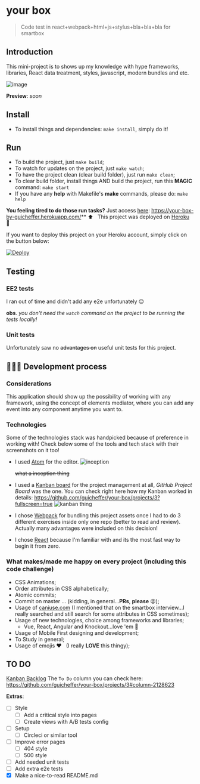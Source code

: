 # your box
> Code test in react+webpack+html+js+stylus+bla+bla+bla for smartbox

## Introduction
This mini-project is to shows up my knowledge with hype frameworks, libraries, React data treatment, styles, javascript, modern bundles and etc.

![image](https://user-images.githubusercontent.com/5280832/35598504-f25b835c-060a-11e8-9467-270f3b549442.png)

**Preview**:
_soon_

## Install
- To install things and dependencies: `make install`, simply do it!

## Run
- To build the project, just `make build`;
- To watch for updates on the project, just `make watch`;
- To have the project clean (clear build folder), just run `make clean`;
- To clear build folder, install things AND build the project, run this **MAGIC** command: `make start`
- If you have any **help** with Makefile's **make** commands, please do: `make help`

**You feeling tired to do those run tasks?**
Just access [here](https://your-box-by-guicheffer.herokuapp.com/): https://your-box-by-guicheffer.herokuapp.com/**
⬆️ &nbsp; This project was deployed on [Heroku](https://dashboard.heroku.com/) 🙂

If you want to deploy this project on your Heroku account, simply click on the button below:

[![Deploy](https://www.herokucdn.com/deploy/button.png)](https://heroku.com/deploy)

## Testing

### EE2 tests
I ran out of time and didn't add any e2e unfortunately 😔

**obs**. _you don't need the `watch` command on the project to be running the tests locally!_

### Unit tests
Unfortunately saw no ~~advantages on~~ useful unit tests for this project.

## 👨🏻‍💻 Development process

### Considerations
This application should show up the possibility of working with any framework, using the concept of elements mediator, where you can add any event into any component anytime you want to.

### Technologies
Some of the technologies stack was handpicked because of preference in working with!
Check below some of the tools and tech stack with their screenshots on it too!

- I used [Atom](https://atom.io/) for the editor.
	![inception](https://user-images.githubusercontent.com/5280832/35763090-66240868-088b-11e8-8eb8-7b7c67ba4b3f.png)

	~~what a inception thing~~

- I used a [Kanban board](https://github.com/guicheffer/your-box/projects/3?fullscreen=true) for the project management at all, _GitHub Project Board_ was the one. You can check right here how my Kanban worked in details: https://github.com/guicheffer/your-box/projects/3?fullscreen=true
![kanban thing](https://user-images.githubusercontent.com/5280832/35763093-832b9e08-088b-11e8-8872-c93739f44285.png)
- I chose [Webpack](https://webpack.js.org/) for bundling this project assets once I had to do 3 different exercises inside only one repo (better to read and review). Actually many advantages were included on this decision!
- I chose [React](https://reactjs.org/) because I'm familiar with and its the most fast way to begin it from zero.

### What makes/made me happy on every project (including this code challenge)
- CSS Animations;
- Order attributes in CSS alphabetically;
- Atomic commits;
- Commit on master ... (kidding, in general...**PRs**, **please** 😜);
- Usage of [caniuse.com](caniuse.com) (I mentioned that on the smartbox interview...I really searched and still search for some attributes in CSS sometimes);
- Usage of new technologies, choice among frameworks and libraries;
	- Vue, React, Angular and Knockout...love 'em 🖤
- Usage of Mobile First designing and development;
- To Study in general;
- Usage of emojis ❤️ &nbsp; (I really **LOVE** this thingy);

## TO DO
[Kanban Backlog](https://github.com/guicheffer/your-box/projects/3#column-2128623) The `To Do` column you can check here:
https://github.com/guicheffer/your-box/projects/3#column-2128623

**Extras**:

- [ ] Style
	- [ ] Add a critical style into pages
	- [ ] Create views with A/B tests config
- [ ] Setup
	- [ ] Circleci or similar tool
- [ ] Improve error pages
	- [ ] 404 style
	- [ ] 500 style
- [ ] Add needed unit tests
- [ ] Add extra e2e tests
- [x] Make a nice-to-read README.md
